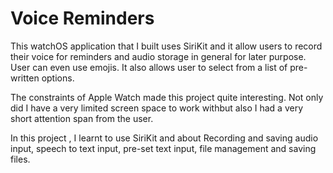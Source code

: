 # Voice Reminders
This watchOS application that I built uses SiriKit and it allow users to record their voice for reminders and audio storage in general for later purpose. User can even use emojis. It also allows user to select from a list of pre-written options.

The constraints of Apple Watch made this project quite interesting. Not only did I have a very limited screen space to work withbut also I had a very short attention span from the user. 

In this project , I learnt to use SiriKit and about Recording and saving audio input, speech to text input, pre-set text input, file management and saving files.
